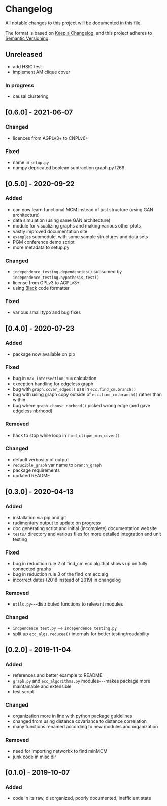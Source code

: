 # Changelog #

All notable changes to this project will be documented in this file.

The format is based on [Keep a Changelog](https://keepachangelog.com/en/1.0.0/), and this project adheres to [Semantic Versioning](https://semver.org/spec/v2.0.0.html).

## Unreleased ##
- add HSIC test
- implement AM clique cover
### In progress ###
- causal clustering
	
## [0.6.0] - 2021-06-07 ##
### Changed ###
- licences from AGPLv3+ to CNPLv6+	

### Fixed ###
- name in `setup.py`
- numpy depricated boolean subtraction graph.py l269

## [0.5.0] - 2020-09-22 ##
### Added ###
- can now learn functional MCM instead of just structure (using GAN architecture)
- data simulation (using same GAN architecture)
- module for visualizing graphs and making various other plots
- vastly improved documentation site
- `examples` submodule, with some sample structures and data sets
- PGM conference demo script
- more metadata to setup.py

### Changed ###
- `independence_testing.dependencies()` subsumed by `independence_testing.hypothesis_test()`
- license from GPLv3 to AGPLv3+
- using [Black](https://black.readthedocs.io/en/stable/?badge=stable) code formatter

### Fixed ###
- various small typo and bug fixes

## [0.4.0] - 2020-07-23 ##
### Added ###
- package now available on pip

### Fixed ###
- bug in `max_intersection_num` calculation
- exception handling for edgeless graph
- bug with `graph.cover_edges()` use in `ecc.find_cm.branch()`
- bug with using graph copy outside of `ecc.find_cm.branch()` rather than within
- bug where `graph.choose_nbrhood()` picked wrong edge (and gave edgeless nbrhood)

### Removed ###
- hack to stop while loop in `find_clique_min_cover()`

### Changed ###
- default verbosity of output
- `reducible_graph` var name to `branch_graph`
- package requirements
- updated README

## [0.3.0] - 2020-04-13 ##
### Added ###
- installation via pip and git
- rudimentary output to update on progress
- doc generating script and initial (incomplete) documentation website
- `tests/` directory and various files for more detailed integration and unit testing

### Fixed ###
- bug in reduction rule 2 of find_cm ecc alg that shows up on fully connected graphs
- bug in reduction rule 3 of the find_cm ecc alg
- incorrect dates (2018 instead of 2019) in changelog

### Removed ###
- `utils.py`---distributed functions to relevant modules

### Changed ###
- `indpendence_test.py` --> `independence_testing.py`
- split up `ecc_algs.reducee()` internals for better testing/readability

## [0.2.0] - 2019-11-04 ##
### Added ###
- references and better example to README
- `graph.py` and `ecc_algorithms.py` modules---makes package more maintainable and extensible
- test script

### Changed ###
- organization more in line with python package guidelines
- changed from using distance covariance to distance correlation
- many functions renamed according to new modules and organization

### Removed ###
- need for importing networkx to find minMCM
- junk code in misc dir

## [0.1.0] - 2019-10-07 ##
### Added ###
- code in its raw, disorganized, poorly documented, inefficient state

